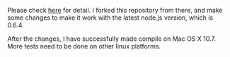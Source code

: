 Please check [here](https://code.google.com/p/protobuf-for-node/) for detail. I forked this repository from there, and make some changes to make it work with the latest node.js version, which is 0.6.4.

After the changes, I have successfully made compile on Mac OS X 10.7. More tests need to be done on other linux platforms.
